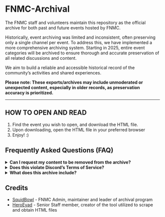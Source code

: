 # FNMC-Archival
The FNMC staff and volunteers maintain this repository as the official archive for both past and future events hosted by FNMC.

Historically, event archiving was limited and inconsistent, often preserving only a single channel per event. To address this, we have implemented a more comprehensive archiving system. Starting in 2025, entire event categories will be archived to ensure thorough and accurate preservation of all related discussions and content.

We aim to build a reliable and accessible historical record of the community’s activities and shared experiences.

**Please note: These exports/archives may include unmoderated or unexpected content, especially in older records, as preservation accuracy is prioritized.**
________________________________________
## HOW TO OPEN AND READ
1. Find the event you wish to open, and download the HTML file.
2. Upon downloading, open the HTML file in your preferred browser
3. Enjoy! :)

## Frequently Asked Questions (FAQ)
<details> <summary><strong> Can I request my content to be removed from the archive?</strong></summary>
Yes. If you'd like your content removed, please contact @squidbowl in the FNMC server or open a request in the Issues tab.
We respect your privacy and aim to preserve history responsibly; your safety and comfort are important to us.

</details> <details> <summary><strong> Does this violate Discord’s Terms of Service?</strong></summary>
No, it does not. This archive is maintained by official FNMC staff and includes only content from our own server.
It is not used for commercial purposes, and all archival activity is transparent and publicly disclosed.
We prioritize responsible preservation and respect for our community members’ rights.

</details> <details> <summary><strong>What does this archive include?</strong></summary>
We only archive public event channels hosted within the FNMC server.
Private messages (DMs), voice chats, and non-event channels are not included.
Our focus is on preserving publicly accessible, community-driven event content — nothing more.

</details>

## Credits
* [SquidBowl](https://squidbowl.carrd.co/) - FNMC Admin, maintainer and leader of archival program
* [HeroEyad](https://heroeyad.xyz/) - Senior Staff member, creator of the tool utilized to scrape and obtain HTML files
